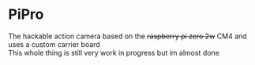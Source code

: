 # PiPro
The hackable action camera based on the ~~raspberry pi zero 2w~~ CM4 and uses a custom carrier board  
This whole thing is still very work in progress but im almost done
